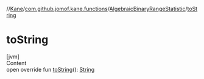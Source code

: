 //[Kane](../../index.md)/[com.github.jomof.kane.functions](../index.md)/[AlgebraicBinaryRangeStatistic](index.md)/[toString](to-string.md)



# toString  
[jvm]  
Content  
open override fun [toString](to-string.md)(): [String](https://kotlinlang.org/api/latest/jvm/stdlib/kotlin/-string/index.html)  



